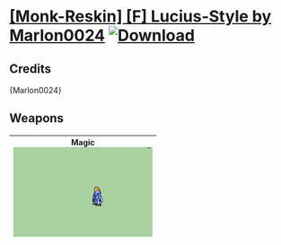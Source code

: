 # [\[Monk-Reskin\] \[F\] Lucius-Style by Marlon0024](./) [![Download](https://img.shields.io/badge/Download-Click%20Here!-red)](https://minhaskamal.github.io/DownGit/#/home?url=https://github.com/Klokinator/FE-Repo/tree/main/Battle%20Animations%2FMagi%20-%20Holy-Type%2F%5BMonk-Reskin%5D%20%5BF%5D%20Lucius-Style%20by%20Marlon0024)
## Credits

{Marlon0024}

## Weapons

| <b>Magic</b><br/><img alt="Magic animation" src="./6.%20Magic/Magic.gif"/> |
| :---: |
